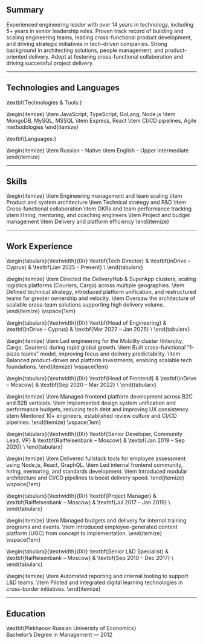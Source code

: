 ## Summary

Experienced engineering leader with over 14 years in technology, including 5+ years in senior leadership roles. Proven track record of building and scaling engineering teams, leading cross-functional product development, and driving strategic initiatives in tech-driven companies. Strong background in architecting solutions, people management, and product-oriented delivery. Adept at fostering cross-functional collaboration and driving successful project delivery.

---

## Technologies and Languages

\textbf{Technologies \& Tools:}

\begin{itemize}
  \item JavaScript, TypeScript, GoLang, Node.js
  \item MongoDB, MySQL, MSSQL
  \item Express, React
  \item CI/CD pipelines, Agile methodologies
\end{itemize}

\textbf{Languages:}

\begin{itemize}
  \item Russian – Native
  \item English – Upper Intermediate
\end{itemize}

---

## Skills

\begin{itemize}
  \item Engineering management and team scaling
  \item Product and system architecture
  \item Technical strategy and R\&D
  \item Cross-functional collaboration
  \item OKRs and team performance tracking
  \item Hiring, mentoring, and coaching engineers
  \item Project and budget management
  \item Delivery and platform efficiency
\end{itemize}

---

## Work Experience

\begin{tabularx}{\textwidth}{lXr}
\textbf{Tech Director} & \textbf{inDrive – Cyprus} & \textbf{Jan 2025 – Present} \\
\end{tabularx}

\begin{itemize}
  \item Directed the DeliveryHub & SuperApp clusters, scaling logistics platforms (Couriers, Cargo) across multiple geographies.
  \item Defined technical strategy, introduced platform unification, and restructured teams for greater ownership and velocity.
  \item Oversaw the architecture of scalable cross-team solutions supporting high delivery volume.
\end{itemize}
\vspace{1em}

\begin{tabularx}{\textwidth}{lXr}
\textbf{Head of Engineering} & \textbf{inDrive – Cyprus} & \textbf{Mar 2022 – Jan 2025} \\
\end{tabularx}

\begin{itemize}
  \item Led engineering for the Mobility cluster (Intercity, Cargo, Couriers) during rapid global growth.
  \item Built cross-functional “1-pizza teams” model, improving focus and delivery predictability.
  \item Balanced product-driven and platform investments, enabling scalable tech foundations.
\end{itemize}
\vspace{1em}

\begin{tabularx}{\textwidth}{lXr}
\textbf{Head of Frontend} & \textbf{inDrive – Moscow} & \textbf{Sep 2020 – Mar 2022} \\
\end{tabularx}

\begin{itemize}
  \item Managed frontend platform development across B2C and B2B verticals.
  \item Implemented design system unification and performance budgets, reducing tech debt and improving UX consistency.
  \item Mentored 10+ engineers, established review culture and CI/CD pipelines.
\end{itemize}
\vspace{1em}

\begin{tabularx}{\textwidth}{lXr}
\textbf{Senior Developer, Community Lead, VP} & \textbf{Raiffeisenbank – Moscow} & \textbf{Jan 2019 – Sep 2020} \\
\end{tabularx}

\begin{itemize}
  \item Delivered fullstack tools for employee assessment using Node.js, React, GraphQL.
  \item Led internal frontend community, hiring, mentoring, and standards development.
  \item Introduced modular architecture and CI/CD pipelines to boost delivery speed.
\end{itemize}
\vspace{1em}

\begin{tabularx}{\textwidth}{lXr}
\textbf{Project Manager} & \textbf{Raiffeisenbank – Moscow} & \textbf{Jul 2017 – Jan 2019} \\
\end{tabularx}

\begin{itemize}
  \item Managed budgets and delivery for internal training programs and events.
  \item Introduced employee-generated content platform (UGC) from concept to implementation.
\end{itemize}
\vspace{1em}

\begin{tabularx}{\textwidth}{lXr}
\textbf{Senior L\&D Specialist} & \textbf{Raiffeisenbank – Moscow} & \textbf{Sep 2010 – Dec 2017} \\
\end{tabularx}

\begin{itemize}
  \item Automated reporting and internal tooling to support L&D teams.
  \item Piloted and integrated digital learning technologies in cross-border initiatives.
\end{itemize}

---

## Education

\textbf{Plekhanov Russian University of Economics}  
Bachelor’s Degree in Management — 2012
